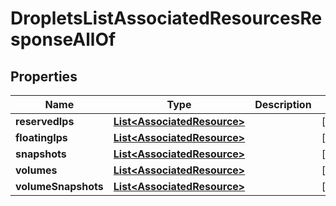 

# DropletsListAssociatedResourcesResponseAllOf


## Properties

| Name | Type | Description | Notes |
|------------ | ------------- | ------------- | -------------|
|**reservedIps** | [**List&lt;AssociatedResource&gt;**](AssociatedResource.md) |  |  [optional] |
|**floatingIps** | [**List&lt;AssociatedResource&gt;**](AssociatedResource.md) |  |  [optional] |
|**snapshots** | [**List&lt;AssociatedResource&gt;**](AssociatedResource.md) |  |  [optional] |
|**volumes** | [**List&lt;AssociatedResource&gt;**](AssociatedResource.md) |  |  [optional] |
|**volumeSnapshots** | [**List&lt;AssociatedResource&gt;**](AssociatedResource.md) |  |  [optional] |



